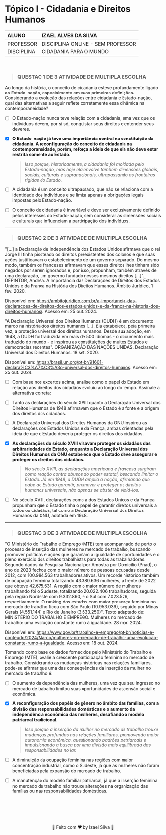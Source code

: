 # Tópico I - Cidadania e Direitos Humanos

|   ALUNO       |   IZAEL ALVES DA SILVA   |
|:---------------|:--------------------------|
|   PROFESSOR    |   DISCIPLINA ONLINE - SEM PROFESSOR          |
|   DISCIPLINA  |   CIDADANIA PARA O MUNDO |


<br>

> ### QUESTAO 1 DE 3  ATIVIDADE DE MULTIPLA ESCOLHA

Ao longo da história, o conceito de cidadania esteve profundamente ligado ao Estado-nação, especialmente em suas primeiras definições. Considerando a evolução das relações entre cidadania e Estado-nação, qual das alternativas a seguir reflete corretamente essa dinâmica na contemporaneidade?

- [ ] O Estado-nação nunca teve relação com a cidadania, uma vez que os indivíduos devem, por si só, conquistar seus direitos e entender seus deveres.
  
- [x] **O Estado-nação já teve uma importância central na constituição da cidadania. A reconfiguração do conceito de cidadania na contemporaneidade, porém, reforça a ideia de que ela não deve estar restrita somente ao Estado.**
    > _Isso porque, historicamente, a cidadania foi moldada pelo Estado-nação, mas hoje ela envolve também dimensões globais, sociais, culturais e supranacionais, ultrapassando as fronteiras rígidas do Estado._

- [ ] A cidadania é um conceito ultrapassado, que não se relaciona com a identidade dos indivíduos e se limita apenas a obrigações legais impostas pelo Estado-nação.

- [ ] O conceito de cidadania é invariável e deve ser exclusivamente definido pelos interesses do Estado-nação, sem considerar as dimensões sociais e culturais que influenciam a participação dos indivíduos.

---

> ### QUESTAO 2 DE 3  ATIVIDADE DE MULTIPLA ESCOLHA

"[...] a Declaração de Independência dos Estados Unidos afirmava que o rei Jorge III tinha pisoteado os direitos preexistentes dos colonos e que suas ações justificavam o estabelecimento de um governo separado. Do mesmo modo, também os franceses afirmavam que esses direitos lhes tinham sido negados por serem ignorados e, por isso, propunham, também através de uma declaração, um governo fundado nesses mesmos direitos [...]". DEPINTOR, Andréa. A Importância das Declarações de Direitos dos Estados Unidos e da França na História dos Direitos Humanos. Âmbito Jurídico, 1 fev. 2020.

Disponível em: https://ambitojuridico.com.br/a-importancia-das-declaracoes-de-direitos-dos-estados-unidos-e-da-franca-na-historia-dos-direitos-humanos/. Acesso em: 25 out. 2024.

"A Declaração Universal dos Direitos Humanos (DUDH) é um documento marco na história dos direitos humanos [...]. Ela estabelece, pela primeira vez, a proteção universal dos direitos humanos. Desde sua adoção, em 1948, a DUDH foi traduzida em mais de 500 idiomas - o documento mais traduzido do mundo - e inspirou as constituições de muitos Estados e democracias recentes". ORGANIZAÇÃO DAS NAÇÕES UNIDAS. Declaração Universal dos Direitos Humanos. 18 set. 2020.

Disponível em: https://brasil.un.org/pt-br/91601-declara%C3%A7%C3%A3o-universal-dos-direitos-humanos. Acesso em: 25 out. 2024.

- [ ] Com base nos excertos acima, analise como o papel do Estado em relação aos direitos dos cidadãos evoluiu ao longo do tempo. Assinale a alternativa correta:

- [ ] Tanto as declarações do século XVIII quanto a Declaração Universal dos Direitos Humanos de 1948 afirmavam que o Estado é a fonte e a origem dos direitos dos cidadãos.

- [ ] A Declaração Universal dos Direitos Humanos da ONU inspirou as declarações dos Estados Unidos e da França, ambas orientadas pela ideia de que o Estado deveria proteger os direitos dos cidadãos.

- [x] **As declarações do século XVIII visavam proteger os cidadãos das arbitrariedades do Estado, enquanto a Declaração Universal dos Direitos Humanos da ONU estabelece que o Estado deve assegurar e proteger os direitos dos cidadãos.**
    > _No século XVIII, as declarações americana e francesa surgiram como reação contra abusos do poder estatal, buscando limitar o Estado. Já em 1948, a DUDH amplia a noção, afirmando que cabe ao Estado garantir, promover e proteger os direitos humanos universais, não apenas se abster de violá-los._

- [ ] No século XVIII, declarações como a dos Estados Unidos e da França propunham que o Estado tinha o papel de garantir direitos universais a todos os cidadãos, tal como a Declaração Universal dos Direitos Humanos da ONU, adotada em 1948.

---

> ### QUESTAO 3 DE 3  ATIVIDADE DE MULTIPLA ESCOLHA

"O Ministério do Trabalho e Emprego (MTE) tem acompanhado de perto o processo de inserção das mulheres no mercado de trabalho, buscando promover políticas e ações que garantam a igualdade de oportunidades e o pleno exercício dos direitos trabalhistas para todas as trabalhadoras. Segundo dados da Pesquisa Nacional por Amostra por Domicílio (Pnad), o ano de 2023 fechou com o maior número de pessoas ocupadas desde 2012, com 100.984.563 trabalhadores ativos. Um recorde histórico também de ocupação feminina totalizando 43.380.636 mulheres, a frente de 2022 que obteve 42.675.531. A região com o maior número de mulheres trabalhando foi o Sudeste, totalizando 20.022.406 trabalhadoras, seguida pela região Nordeste com 9.332.860, e o Sul com 7.023.526, respectivamente. O ranking dos estados com maior presença feminina no mercado de trabalho ficou com São Paulo (10.953.039), seguido por Minas Gerais (4.551.144) e Rio de Janeiro (3.633.250)". Texto adaptado de: MINISTÉRIO DO TRABALHO E EMPREGO. Mulheres no mercado de trabalho: uma evolução constante rumo à igualdade. 28 mar. 2024.

Disponível em: https://www.gov.br/trabalho-e-emprego/pt-br/noticias-e-conteudo/2024/Marco/mulheres-no-mercado-de-trabalho-uma-evolucao-constante-rumo-a-igualdade. Acesso em: 18 out. 2024.

Tomando como base os dados fornecidos pelo Ministério do Trabalho e Emprego (MTE), avalie a crescente participação feminina no mercado de trabalho. Considerando as mudanças históricas nas relações familiares, pode-se afirmar que uma das consequências da inserção da mulher no mercado de trabalho é:

- [ ] O aumento da dependência das mulheres, uma vez que seu ingresso no mercado de trabalho limitou suas oportunidades de ascensão social e econômica.

- [x] **A reconfiguração dos papéis de gênero no âmbito das famílias, com a divisão das responsabilidades domésticas e o aumento da independência econômica das mulheres, desafiando o modelo patriarcal tradicional.**
    > _Isso porque a inserção da mulher no mercado de trabalho trouxe mudanças profundas nas relações familiares, promovendo maior autonomia econômica, questionando padrões patriarcais e impulsionando a busca por uma divisão mais equilibrada das responsabilidades no lar._

- [ ] A diminuição da ocupação feminina nas regiões com maior concentração industrial, como o Sudeste, já que as mulheres não foram beneficiadas pela expansão do mercado de trabalho.

- [ ] A manutenção do modelo familiar patriarcal, já que a inserção feminina no mercado de trabalho não trouxe alterações na organização das famílias ou nas responsabilidades domésticas.


<br>
<br>
<br>
<br>
<br>

<div align="center">
   👋 Feito com ♥ by Izael Silva 👋
</div>